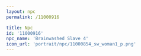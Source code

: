 ```yaml
---
layout: npc
permalink: /11000916

title: Npc
id: '11000916'
npc_name: 'Brainwashed Slave 4'
icon_url: 'portrait/npc/11000854_sw_woman1_p.png'
---
```

